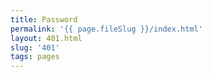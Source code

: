 ```yaml
---
title: Password
permalink: '{{ page.fileSlug }}/index.html'
layout: 401.html
slug: '401'
tags: pages
---
```



